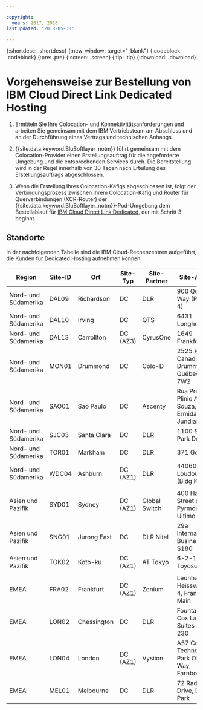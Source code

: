 ```yaml
---

copyright:
  years: 2017, 2018
lastupdated: "2018-05-30"

---
```


{:shortdesc: .shortdesc}
{:new_window: target="_blank"}
{:codeblock: .codeblock}
{:pre: .pre}
{:screen: .screen}
{:tip: .tip}
{:download: .download}

# Vorgehensweise zur Bestellung von IBM Cloud Direct Link Dedicated Hosting

1. Ermitteln Sie Ihre Colocation- und Konnektivitätsanforderungen und arbeiten Sie gemeinsam mit dem IBM Vertriebsteam am Abschluss und an der Durchführung eines Vertrags und technischen Anhangs.
2. {{site.data.keyword.BluSoftlayer_notm}} führt gemeinsam mit dem Colocation-Provider einen Erstellungsauftrag für die angeforderte Umgebung und die entsprechenden Services durch. Die Bereitstellung wird in der Regel innerhalb von 30 Tagen nach Erteilung des Erstellungsauftrags abgeschlossen.

3. Wenn die Erstellung Ihres Colocation-Käfigs abgeschlossen ist, folgt der Verbindungsprozess zwischen Ihrem Colocation-Käfig und Router für Querverbindungen (XCR-Router) der {{site.data.keyword.BluSoftlayer_notm}}-Pod-Umgebung dem Bestellablauf für [IBM Cloud Direct Link Dedicated](how-to-order.html#how-to-order-ibm-cloud-direct-link-dedicated), der mit Schritt 3 beginnt.

## Standorte

In der nachfolgenden Tabelle sind die IBM Cloud-Rechenzentren aufgeführt, die Kunden für Dedicated Hosting aufnehmen können:

| Region | Site-ID | Ort | Site-Typ | Site-Partner | Site-Adresse |
|-------|-------|-------|-------|-------|-------|
| Nord- und Südamerika | DAL09 | Richardson | DC | DLR | 900 Quality Way (PODS 1-4) |
| Nord- und Südamerika | DAL10 | Irving | DC | QTS | 6431 Longhorn Dr. |
| Nord- und Südamerika | DAL13 | Carrollton | DC (AZ3) | CyrusOne | 1649 Frankford Rd. |
| Nord- und Südamerika | MON01 | Drummond  | DC | Colo-D  | 2525 Rue Canadien Drummondville, Québec J2C 7W2 |
| Nord- und Südamerika | SAO01 | Sao Paulo | DC | Ascenty | Rua Presbitero Plinio Alves de Souza, 757 J. Ermida II, Jundial|
| Nord- und Südamerika | SJC03 | Santa Clara | DC | DLR | 1100 Space Park Drive |
| Nord- und Südamerika | TOR01 | Markham | DC | DLR | 371 Gough Rd. |
| Nord- und Südamerika | WDC04 | Ashburn | DC (AZ1) | DLR | 44060 Digital Loudoun Plaza (Bldg K) |
|  |  |  |  |  |  |
| Asien und Pazifik |  SYD01 |  Sydney | DC (AZ1) | Global Switch  |  400 Harris Street aka 273 Pyrmont St. Ultimo |
| Asien und Pazifik |  SNG01 |  Jurong East |  DC | DLR Nitel |  29a International Business Park, S180 |
| Asien und Pazifik | TOK02  |  Koto-ku | DC (AZ1) | AT Tokyo  |  6-2-12 Toyosu |
|  |  |  |  |  |  |
|EMEA | FRA02  | Frankfurt |  DC (AZ1) | Zenium   | Leonhard - Heisswolf Str. 4, Frankfurt am Main  |
| EMEA | LON02  | Chessington | DC  | DLR  |  Fountain Court, Cox Lane, Suites 210 and 230 |
| EMEA | LON04 | London |  DC (AZ1) |  Vysiion |  A57 Cody Technology Park Old, Victor Way, Farnborough |
| EMEA | MEL01 | Melbourne  |  DC |  DLR |  72 Radnor Drive, Deer Park |


